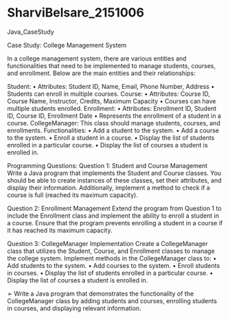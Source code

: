 # SharviBelsare_2151006
Java_CaseStudy


Case Study: College Management System

In a college management system, there are various entities and functionalities that need to 
be implemented to manage students, courses, and enrollment. Below are the main entities 
and their relationships:

 Student:
• Attributes: Student ID, Name, Email, Phone Number, Address
• Students can enroll in multiple courses.
 Course:
• Attributes: Course ID, Course Name, Instructor, Credits, Maximum Capacity
• Courses can have multiple students enrolled.
 Enrollment:
• Attributes: Enrollment ID, Student ID, Course ID, Enrollment Date
• Represents the enrollment of a student in a course.
 CollegeManager:
 This class should manage students, courses, and enrollments.
 Functionalities:
• Add a student to the system.
• Add a course to the system.
• Enroll a student in a course.
• Display the list of students enrolled in a particular course.
• Display the list of courses a student is enrolled in.


Programming Questions:
Question 1: Student and Course Management
Write a Java program that implements the Student and Course classes. You should be able 
to create instances of these classes, set their attributes, and display their information. 
Additionally, implement a method to check if a course is full (reached its maximum 
capacity).

Question 2: Enrollment Management
Extend the program from Question 1 to include the Enrollment class and implement the ability 
to enroll a student in a course. Ensure that the program prevents enrolling a student in a 
course if it has reached its maximum capacity.

Question 3: CollegeManager Implementation
Create a CollegeManager class that utilizes the Student, Course, and Enrollment classes to 
manage the college system. Implement methods in the CollegeManager class to:
• Add students to the system.
• Add courses to the system.
• Enroll students in courses.
• Display the list of students enrolled in a particular course.
• Display the list of courses a student is enrolled in.

➢ Write a Java program that demonstrates the functionality of the CollegeManager 
class by adding students and courses, enrolling students in courses, and displaying 
relevant information.
